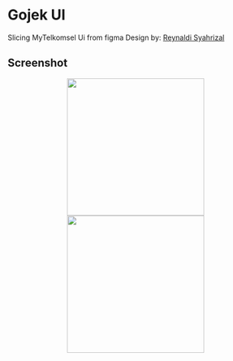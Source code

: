 # Gojek UI

Slicing MyTelkomsel Ui from figma
Design by: [Reynaldi Syahrizal](https://www.figma.com/community/file/1036142726995177926)


## Screenshot
<p align="center">
  <img src="ss/home1.jpg" width="270">
  <img src="ss/home2.jpg" width="270">
</p>
